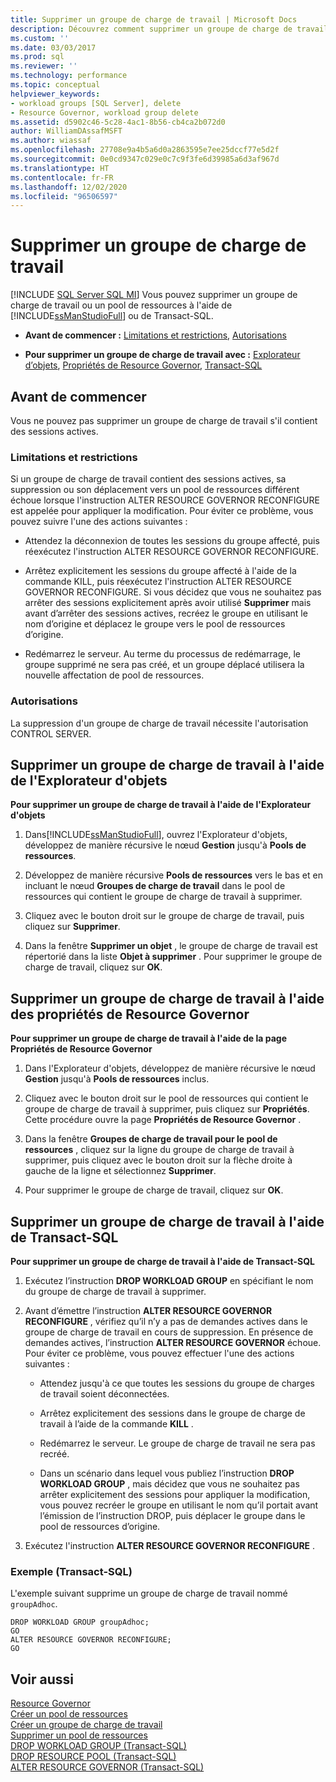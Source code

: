 ```yaml
---
title: Supprimer un groupe de charge de travail | Microsoft Docs
description: Découvrez comment supprimer un groupe de charge de travail ou un pool de ressources à l’aide de SQL Server Management Studio ou de Transact-SQL. Vous devez disposer de l’autorisation CONTROL SERVER.
ms.custom: ''
ms.date: 03/03/2017
ms.prod: sql
ms.reviewer: ''
ms.technology: performance
ms.topic: conceptual
helpviewer_keywords:
- workload groups [SQL Server], delete
- Resource Governor, workload group delete
ms.assetid: d5902c46-5c28-4ac1-8b56-cb4ca2b072d0
author: WilliamDAssafMSFT
ms.author: wiassaf
ms.openlocfilehash: 27708e9a4b5a6d0a2863595e7ee25dccf77e5d2f
ms.sourcegitcommit: 0e0cd9347c029e0c7c9f3fe6d39985a6d3af967d
ms.translationtype: HT
ms.contentlocale: fr-FR
ms.lasthandoff: 12/02/2020
ms.locfileid: "96506597"
---
```

# <a name="delete-a-workload-group"></a>Supprimer un groupe de charge de travail
[!INCLUDE [SQL Server SQL MI](../../includes/applies-to-version/sql-asdbmi.md)]
  Vous pouvez supprimer un groupe de charge de travail ou un pool de ressources à l'aide de [!INCLUDE[ssManStudioFull](../../includes/ssmanstudiofull-md.md)] ou de Transact-SQL.  
  
-   **Avant de commencer :**  [Limitations et restrictions](#LimitationsRestrictions), [Autorisations](#Permissions)  
  
-   **Pour supprimer un groupe de charge de travail avec :**  [Explorateur d’objets](#DelWGObjEx), [Propriétés de Resource Governor](#DelWGRGProp), [Transact-SQL](#DelWGTSQL)  
  
##  <a name="before-you-begin"></a><a name="BeforeYouBegin"></a> Avant de commencer  
 Vous ne pouvez pas supprimer un groupe de charge de travail s'il contient des sessions actives.  
  
###  <a name="limitations-and-restrictions"></a><a name="LimitationsRestrictions"></a> Limitations et restrictions  
 Si un groupe de charge de travail contient des sessions actives, sa suppression ou son déplacement vers un pool de ressources différent échoue lorsque l'instruction ALTER RESOURCE GOVERNOR RECONFIGURE est appelée pour appliquer la modification. Pour éviter ce problème, vous pouvez suivre l'une des actions suivantes :  
  
-   Attendez la déconnexion de toutes les sessions du groupe affecté, puis réexécutez l'instruction ALTER RESOURCE GOVERNOR RECONFIGURE.  
  
-   Arrêtez explicitement les sessions du groupe affecté à l'aide de la commande KILL, puis réexécutez l'instruction ALTER RESOURCE GOVERNOR RECONFIGURE. Si vous décidez que vous ne souhaitez pas arrêter des sessions explicitement après avoir utilisé **Supprimer** mais avant d’arrêter des sessions actives, recréez le groupe en utilisant le nom d’origine et déplacez le groupe vers le pool de ressources d’origine.  
  
-   Redémarrez le serveur. Au terme du processus de redémarrage, le groupe supprimé ne sera pas créé, et un groupe déplacé utilisera la nouvelle affectation de pool de ressources.  
  
###  <a name="permissions"></a><a name="Permissions"></a> Autorisations  
 La suppression d'un groupe de charge de travail nécessite l'autorisation CONTROL SERVER.  
  
##  <a name="delete-a-workload-group-using-object-explorer"></a><a name="DelWGObjEx"></a> Supprimer un groupe de charge de travail à l'aide de l'Explorateur d'objets  
 **Pour supprimer un groupe de charge de travail à l'aide de l'Explorateur d'objets**  
  
1.  Dans[!INCLUDE[ssManStudioFull](../../includes/ssmanstudiofull-md.md)], ouvrez l'Explorateur d'objets, développez de manière récursive le nœud **Gestion** jusqu'à **Pools de ressources**.  
  
2.  Développez de manière récursive **Pools de ressources** vers le bas et en incluant le nœud **Groupes de charge de travail** dans le pool de ressources qui contient le groupe de charge de travail à supprimer.  
  
3.  Cliquez avec le bouton droit sur le groupe de charge de travail, puis cliquez sur **Supprimer**.  
  
4.  Dans la fenêtre **Supprimer un objet** , le groupe de charge de travail est répertorié dans la liste **Objet à supprimer** . Pour supprimer le groupe de charge de travail, cliquez sur **OK**.  
  
##  <a name="delete-a-workload-group-using-resource-governor-properties"></a><a name="DelWGRGProp"></a> Supprimer un groupe de charge de travail à l'aide des propriétés de Resource Governor  
 **Pour supprimer un groupe de charge de travail à l'aide de la page Propriétés de Resource Governor**  
  
1.  Dans l'Explorateur d'objets, développez de manière récursive le nœud **Gestion** jusqu'à **Pools de ressources** inclus.  
  
2.  Cliquez avec le bouton droit sur le pool de ressources qui contient le groupe de charge de travail à supprimer, puis cliquez sur **Propriétés**. Cette procédure ouvre la page **Propriétés de Resource Governor** .  
  
3.  Dans la fenêtre **Groupes de charge de travail pour le pool de ressources** , cliquez sur la ligne du groupe de charge de travail à supprimer, puis cliquez avec le bouton droit sur la flèche droite à gauche de la ligne et sélectionnez **Supprimer**.  
  
4.  Pour supprimer le groupe de charge de travail, cliquez sur **OK**.  
  
##  <a name="delete-a-workload-group-using-transact-sql"></a><a name="DelWGTSQL"></a> Supprimer un groupe de charge de travail à l'aide de Transact-SQL  
 **Pour supprimer un groupe de charge de travail à l'aide de Transact-SQL**  
  
1.  Exécutez l’instruction **DROP WORKLOAD GROUP** en spécifiant le nom du groupe de charge de travail à supprimer.  
  
2.  Avant d’émettre l’instruction **ALTER RESOURCE GOVERNOR RECONFIGURE** , vérifiez qu’il n’y a pas de demandes actives dans le groupe de charge de travail en cours de suppression. En présence de demandes actives, l’instruction **ALTER RESOURCE GOVERNOR** échoue. Pour éviter ce problème, vous pouvez effectuer l'une des actions suivantes :  
  
    -   Attendez jusqu'à ce que toutes les sessions du groupe de charges de travail soient déconnectées.  
  
    -   Arrêtez explicitement des sessions dans le groupe de charge de travail à l’aide de la commande **KILL** .  
  
    -   Redémarrez le serveur. Le groupe de charge de travail ne sera pas recréé.  
  
    -   Dans un scénario dans lequel vous publiez l’instruction **DROP WORKLOAD GROUP** , mais décidez que vous ne souhaitez pas arrêter explicitement des sessions pour appliquer la modification, vous pouvez recréer le groupe en utilisant le nom qu’il portait avant l’émission de l’instruction DROP, puis déplacer le groupe dans le pool de ressources d’origine.  
  
3.  Exécutez l'instruction **ALTER RESOURCE GOVERNOR RECONFIGURE** .  
  
### <a name="example-transact-sql"></a>Exemple (Transact-SQL)  
 L'exemple suivant supprime un groupe de charge de travail nommé `groupAdhoc`.  
  
```  
DROP WORKLOAD GROUP groupAdhoc;  
GO  
ALTER RESOURCE GOVERNOR RECONFIGURE;  
GO  
```  
  
## <a name="see-also"></a>Voir aussi  
 [Resource Governor](../../relational-databases/resource-governor/resource-governor.md)   
 [Créer un pool de ressources](../../relational-databases/resource-governor/create-a-resource-pool.md)   
 [Créer un groupe de charge de travail](../../relational-databases/resource-governor/create-a-workload-group.md)   
 [Supprimer un pool de ressources](../../relational-databases/resource-governor/delete-a-resource-pool.md)   
 [DROP WORKLOAD GROUP &#40;Transact-SQL&#41;](../../t-sql/statements/drop-workload-group-transact-sql.md)   
 [DROP RESOURCE POOL &#40;Transact-SQL&#41;](../../t-sql/statements/drop-resource-pool-transact-sql.md)   
 [ALTER RESOURCE GOVERNOR &#40;Transact-SQL&#41;](../../t-sql/statements/alter-resource-governor-transact-sql.md)  
  
  
